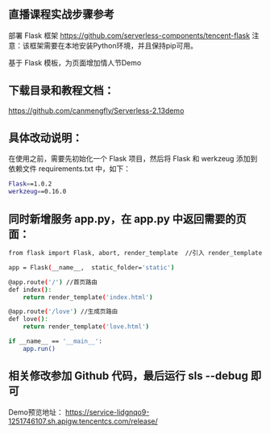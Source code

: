 

## 直播课程实战步骤参考

部署 Flask 框架
https://github.com/serverless-components/tencent-flask
注意：该框架需要在本地安装Python环境，并且保持pip可用。

基于 Flask 模板，为页面增加情人节Demo

## 下载目录和教程文档：
https://github.com/canmengfly/Serverless-2.13demo

## 具体改动说明：

在使用之前，需要先初始化一个 Flask 项目，然后将 Flask 和 werkzeug 添加到依赖文件 requirements.txt 中，如下：
```bash
Flask==1.0.2
werkzeug==0.16.0
```

## 同时新增服务 app.py，在 app.py 中返回需要的页面：
```bash
from flask import Flask, abort, render_template  //引入 render_template

app = Flask(__name__,  static_folder='static')

@app.route('/') //首页路由
def index():
    return render_template('index.html')

@app.route('/love') //生成页路由
def love():
    return render_template('love.html')

if __name__ == '__main__':
    app.run()
```

## 相关修改参加 Github 代码，最后运行 sls --debug 即可

Demo预览地址： https://service-lidgnqo9-1251746107.sh.apigw.tencentcs.com/release/
